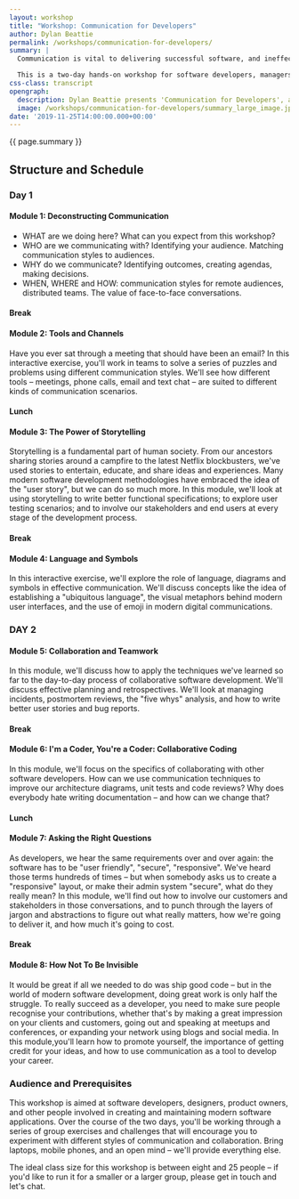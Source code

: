 ```yaml
---
layout: workshop
title: "Workshop: Communication for Developers"
author: Dylan Beattie
permalink: /workshops/communication-for-developers/
summary: |
  Communication is vital to delivering successful software, and ineffective communication leads to delays, derailed projects and unhappy teams. Communication is often referred to as a “soft skill” – but communicating effectively with your team, your users and your stakeholders can actually be really, really hard.

  This is a two-day hands-on workshop for software developers, managers and stakeholders, aimed at helping you to use your time and technology to communicate more effectively. Using a combination of classroom teaching, role play, hands-on workshops, exercises, games and puzzles, we’ll look at the huge range of tools and channels you can use to communicate with your teammates, users and stakeholders, and how to use those tools more effectively. You'll learn how to write better stories, bug reports and documentation; how to hold better meetings; how to make decisions more effectively; and how to use communication to deliver great user experiences. 
css-class: transcript 
opengraph: 
  description: Dylan Beattie presents 'Communication for Developers', a workshop for professional software developers.
  image: /workshops/communication-for-developers/summary_large_image.jpg
date: '2019-11-25T14:00:00.000+00:00'
---
```

{{ page.summary }}

## Structure and Schedule

### Day 1

#### Module 1: Deconstructing Communication

* WHAT are we doing here? What can you expect from this workshop?
* WHO are we communicating with? Identifying your audience. Matching communication styles to audiences.
* WHY do we communicate? Identifying outcomes, creating agendas, making decisions.
* WHEN, WHERE and HOW: communication styles for remote audiences, distributed teams. The value of face-to-face conversations.

#### Break

#### Module 2: Tools and Channels

Have you ever sat through a meeting that should have been an email? In this interactive exercise, you'll work in teams to solve a series of puzzles and problems using different communication styles. We'll see how different tools – meetings, phone calls, email and text chat – are suited to different kinds of communication scenarios.

#### Lunch

#### Module 3: The Power of Storytelling

Storytelling is a fundamental part of human society. From our ancestors sharing stories around a campfire to the latest Netflix blockbusters, we've used stories to entertain, educate, and share ideas and experiences. Many modern software development methodologies have embraced the idea of the "user story", but we can do so much more. In this module, we'll look at using storytelling to write better functional specifications; to explore user testing scenarios; and to involve our stakeholders and end users at every stage of the development process.

#### Break

#### Module 4: Language and Symbols

In this interactive exercise, we'll explore the role of language, diagrams and symbols in effective communication. We'll discuss concepts like the idea of establishing a "ubiquitous language", the visual metaphors behind modern user interfaces, and the use of emoji in modern digital communications.

### DAY 2

#### Module 5: Collaboration and Teamwork

In this module, we'll discuss how to apply the techniques we've learned so far to the day-to-day process of collaborative software development. We'll discuss effective planning and retrospectives. We'll look at managing incidents, postmortem reviews, the "five whys" analysis, and how to write better user stories and bug reports.

#### Break

#### Module 6: I'm a Coder, You're a Coder: Collaborative Coding 

In this module, we'll focus on the specifics of collaborating with other software developers. How can we use communication techniques to improve our architecture diagrams, unit tests and code reviews? Why does everybody hate writing documentation – and how can we change that? 

#### Lunch

#### Module 7: Asking the Right Questions

As developers, we hear the same requirements over and over again: the software has to be "user friendly", "secure", "responsive". We've heard those terms hundreds of times – but when somebody asks us to create a "responsive" layout, or make their admin system "secure", what do they really mean? In this module, we'll find out how to involve our customers and stakeholders in those conversations, and to punch through the layers of jargon and abstractions to figure out what really matters, how we're going to deliver it, and how much it's going to cost. 

#### Break

#### Module 8: How Not To Be Invisible

It would be great if all we needed to do was ship good code – but in the world of modern software development, doing great work is only half the struggle. To really succeed as a developer, you need to make sure people recognise your contributions, whether that's by making a great impression on your clients and customers, going out and speaking at meetups and conferences, or expanding your network using blogs and social media. In this module,you'll learn how to promote yourself, the importance of getting credit for your ideas, and how to use communication as a tool to develop your career.

### Audience and Prerequisites

This workshop is aimed at software developers, designers, product owners, and other people involved in creating and maintaining modern software applications. Over the course of the two days, you'll be working through a series of group exercises and challenges that will encourage you to experiment with different styles of communication and collaboration. Bring laptops, mobile phones, and an open mind – we'll provide everything else.

The ideal class size for this workshop is between eight and 25 people – if you'd like to run it for a smaller or a larger group, please get in touch and let's chat.
